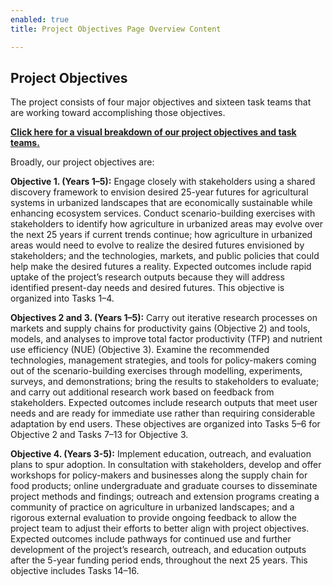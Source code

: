 ```yaml
---
enabled: true
title: Project Objectives Page Overview Content

---
```

## Project Objectives

The project consists of four major objectives and sixteen task teams that are working toward accomplishing those objectives.

[**Click here for a visual breakdown of our project objectives and task teams.**](https://drive.google.com/file/d/1yf6CRaEBi678MEkwOyOyjwyw8ozMwmeN/view?usp=sharing)

Broadly, our project objectives are:

**Objective 1. (Years 1–5):** Engage closely with stakeholders using a shared discovery framework to envision desired 25-year futures for agricultural systems in urbanized landscapes that are economically sustainable while enhancing ecosystem services. Conduct scenario-building exercises with stakeholders to identify how agriculture in urbanized areas may evolve over the next 25 years if current trends continue; how agriculture in urbanized areas would need to evolve to realize the desired futures envisioned by stakeholders; and the technologies, markets, and public policies that could help make the desired futures a reality. Expected outcomes include rapid uptake of the project’s research outputs because they will address identified present-day needs and desired futures. This objective is organized into Tasks 1–4.

**Objectives 2 and 3. (Years 1–5):** Carry out iterative research processes on markets and supply chains for productivity gains (Objective 2) and tools, models, and analyses to improve total factor productivity (TFP) and nutrient use efficiency (NUE) (Objective 3). Examine the recommended technologies, management strategies, and tools for policy-makers coming out of the scenario-building exercises through modelling, experiments, surveys, and demonstrations; bring the results to stakeholders to evaluate; and carry out additional research work based on feedback from stakeholders. Expected outcomes include research outputs that meet user needs and are ready for immediate use rather than requiring considerable adaptation by end users. These objectives are organized into Tasks 5–6 for Objective 2 and Tasks 7–13 for Objective 3.

**Objective 4. (Years 3-5):** Implement education, outreach, and evaluation plans to spur adoption. In consultation with stakeholders, develop and offer workshops for policy-makers and businesses along the supply chain for food products; online undergraduate and graduate courses to disseminate project methods and findings; outreach and extension programs creating a community of practice on agriculture in urbanized landscapes; and a rigorous external evaluation to provide ongoing feedback to allow the project team to adjust their efforts to better align with project objectives. Expected outcomes include pathways for continued use and further development of the project’s research, outreach, and education outputs after the 5-year funding period ends, throughout the next 25 years. This objective includes Tasks 14–16.